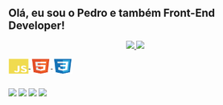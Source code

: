 ## Olá, eu sou o Pedro e também Front-End Developer!
<div align="center">
  <a href="https://github.com/peep2g">
  <img height="180em" src="https://github-readme-stats.vercel.app/api?username=peep2g&show_icons=true&theme=dracula&include_all_commits=true&count_private=true"/>
  <img height="180em" src="https://github-readme-stats.vercel.app/api/top-langs/?username=peep2g&layout=compact&langs_count=7&theme=dracula"/>
</div>
<div style="display: inline_block"><br>
  <img align="center" alt="peep2g-Js" height="30" width="40" src="https://raw.githubusercontent.com/devicons/devicon/master/icons/javascript/javascript-plain.svg">  
  <img align="center" alt="peep2g-HTML" height="30" width="40" src="https://raw.githubusercontent.com/devicons/devicon/master/icons/html5/html5-original.svg">
  <img align="center" alt="peep2g-CSS" height="30" width="40" src="https://raw.githubusercontent.com/devicons/devicon/master/icons/css3/css3-original.svg">
 </div>  
  
  ##
 
<div> 
  <a href="https://instagram.com/peedro2g" target="_blank"><img src="https://img.shields.io/badge/-Instagram-%23E4405F?style=for-the-badge&logo=instagram&logoColor=white" target="_blank"></a>
  <a href="https://twitter.com/Peep2g" target="_blank"><img src="https://img.shields.io/badge/Twitter-1DA1F2?style=for-the-badge&logo=twitter&logoColor=white" target="_blank"></a>
  <a href = "mailto:pedro.yago017@outlook.com"><img src="https://img.shields.io/badge/Microsoft_Outlook-0078D4?style=for-the-badge&logo=microsoft-outlook&logoColor=white"></a>
  <a href="https://www.linkedin.com/in/pedro-gomes-270b121b5/" target="_blank"><img src="https://img.shields.io/badge/-LinkedIn-%230077B5?style=for-the-badge&logo=linkedin&logoColor=white" target="_blank"></a> 
 
  
  
 
</div>
